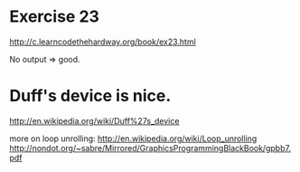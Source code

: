 Exercise 23
==========
<http://c.learncodethehardway.org/book/ex23.html>


No output => good.

Duff's device is nice.
======================
<http://en.wikipedia.org/wiki/Duff%27s_device>

more on loop unrolling:
<http://en.wikipedia.org/wiki/Loop_unrolling>
<http://nondot.org/~sabre/Mirrored/GraphicsProgrammingBlackBook/gpbb7.pdf>

